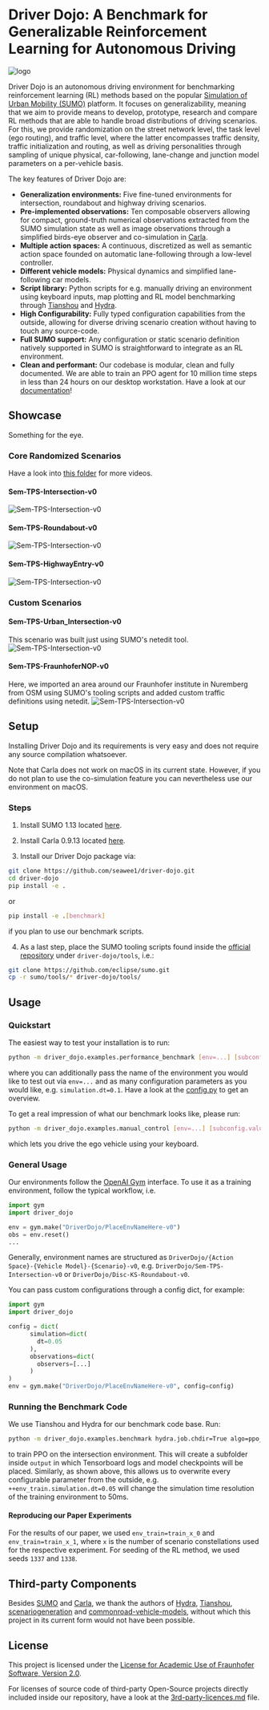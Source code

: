 # Driver Dojo: A Benchmark for Generalizable Reinforcement Learning for Autonomous Driving
![logo](./media/logo/logo.gif)


Driver Dojo is an autonomous driving environment for benchmarking reinforcement learning (RL) methods based on the popular [Simulation of Urban Mobility (SUMO)](https://www.eclipse.org/sumo/) platform. 
It focuses on generalizability, meaning that we aim to provide means to develop, prototype, research and compare RL methods that are able to handle broad distributions of driving scenarios.
For this, we provide randomization on the street network level, the task level (ego routing), and traffic level, where the latter encompasses traffic density, traffic initialization and routing, as well as driving personalities through sampling of unique physical, car-following, lane-change and junction model parameters on a per-vehicle basis.

The key features of Driver Dojo are:
- **Generalization environments:** Five fine-tuned environments for intersection, roundabout and highway driving scenarios.
- **Pre-implemented observations:** Ten composable observers allowing for compact, ground-truth numerical observations extracted from the SUMO simulation state as well as image observations through a simplified birds-eye observer and co-simulation in [Carla](https://carla.org/).
- **Multiple action spaces:** A continuous, discretized as well as semantic action space founded on automatic lane-following through a low-level controller.
- **Different vehicle models:** Physical dynamics and simplified lane-following car models.
- **Script library:** Python scripts for e.g. manually driving an environment using keyboard inputs, map plotting and RL model benchmarking through [Tianshou](https://github.com/thu-ml/tianshou) and [Hydra](https://github.com/facebookresearch/hydra.git).
- **High Configurability:** Fully typed configuration capabilities from the outside, allowing for diverse driving scenario creation without having to touch any source-code.
- **Full SUMO support:** Any configuration or static scenario definition natively supported in SUMO is straightforward to integrate as an RL environment.
- **Clean and performant:** Our codebase is modular, clean and fully documented. We are able to train an PPO agent for 10 million time steps in less than 24 hours on our desktop workstation. Have a look at our [documentation](https://driver-dojo.readthedocs.io/en/latest/?)!

## Showcase
Something for the eye.
### Core Randomized Scenarios
Have a look into [this folder](media/showcase-videos/) for more videos.
#### Sem-TPS-Intersection-v0 
![Sem-TPS-Intersection-v0](media/showcase-videos/intersection-showcase.gif)
#### Sem-TPS-Roundabout-v0 
![Sem-TPS-Intersection-v0](media/showcase-videos/roundabout-showcase.gif)
#### Sem-TPS-HighwayEntry-v0 
![Sem-TPS-Intersection-v0](media/showcase-videos/highwayentry-showcase.gif)

### Custom Scenarios
#### Sem-TPS-Urban_Intersection-v0
This scenario was built just using SUMO's netedit tool.
![Sem-TPS-Intersection-v0](media/showcase-videos/urbanintersection-showcase.gif)
#### Sem-TPS-FraunhoferNOP-v0
Here, we imported an area around our Fraunhofer institute in Nuremberg from OSM using SUMO's tooling scripts and added custom traffic definitions using netedit.
![Sem-TPS-Intersection-v0](media/showcase-videos/fraunhofernop-showcase.gif)
## Setup
Installing Driver Dojo and its requirements is very easy and does not require any source compilation whatsoever. 

Note that Carla does not work on macOS in its current state. However, if you do not plan to use the co-simulation feature you can nevertheless use our environment on macOS.

### Steps
1. Install SUMO 1.13 located [here](https://github.com/metadriverse/metadrive).

2. Install Carla 0.9.13 located [here](https://carla.org/).

3. Install our Driver Dojo package via:
```bash
git clone https://github.com/seawee1/driver-dojo.git
cd driver-dojo
pip install -e .
```
or
```bash
pip install -e .[benchmark]
```
if you plan to use our benchmark scripts.

4. As a last step, place the SUMO tooling scripts found inside the [official repository](https://github.com/eclipse/sumo/tree/v1_13_0/tools) under ```driver-dojo/tools```, i.e.:
```bash
git clone https://github.com/eclipse/sumo.git
cp -r sumo/tools/* driver-dojo/tools/
```

## Usage
### Quickstart
The easiest way to test your installation is to run:

```bash
python -m driver_dojo.examples.performance_benchmark [env=...] [subconfig.value=...]
```

where you can additionally pass the name of the environment you would like to test out via ```env=...``` and as many configuration parameters as you would like, e.g. ```simulation.dt=0.1```. Have a look at the [config.py](driver_dojo/core/config.py) to get an overview.

To get a real impression of what our benchmark looks like, please run:

```bash
python -m driver_dojo.examples.manual_control [env=...] [subconfig.value=...]
```

which lets you drive the ego vehicle using your keyboard.

### General Usage
Our environments follow the [OpenAI Gym](https://github.com/openai/gym) interface. To use it as a training environment, follow the typical workflow, i.e.
```python
import gym
import driver_dojo

env = gym.make("DriverDojo/PlaceEnvNameHere-v0")
obs = env.reset()
...
```
Generally, environment names are structured as ```DriverDojo/{Action Space}-{Vehicle Model}-{Scenario}-v0```, e.g. ```DriverDojo/Sem-TPS-Intersection-v0``` or ```DriverDojo/Disc-KS-Roundabout-v0```.

You can pass custom configurations through a config dict, for example: 
```python
import gym
import driver_dojo

config = dict(
      simulation=dict(
        dt=0.05
      ),
      observations=dict(
        observers=[...]
      )
)
env = gym.make("DriverDojo/PlaceEnvNameHere-v0", config=config)
```

### Running the Benchmark Code
We use Tianshou and Hydra for our benchmark code base. Run:
```bash
python -m driver_dojo.examples.benchmark hydra.job.chdir=True algo=ppo_numeric obs=default env="DriverDojo/Sem-TPS-Intersection-v0"
```
to train PPO on the intersection environment. This will create a subfolder inside ```output``` in which Tensorboard logs and model checkpoints will be placed.
Similarly, as shown above, this allows us to overwrite every configurable parameter from the outside, e.g. ```++env_train.simulation.dt=0.05``` will change the simulation time resolution of the training environment to 50ms.

#### Reproducing our Paper Experiments
For the results of our paper, we used ```env_train=train_x_0``` and ```env_train=train_x_1```, where ```x``` is the number of scenario constellations used for the respective experiment. For seeding of the RL method, we used seeds ```1337``` and ```1338```.
## Third-party Components
Besides [SUMO](https://www.eclipse.org/sumo/) and [Carla](https://carla.org/), we thank the authors of [Hydra](https://github.com/facebookresearch/hydra), [Tianshou](https://github.com/thu-ml/tianshou), [scenariogeneration](https://github.com/pyoscx/scenariogeneration) and [commonroad-vehicle-models](https://gitlab.lrz.de/tum-cps/commonroad-vehicle-models), without which this project in its current form would not have been possible.

## License
This project is licensed under the [License for Academic Use of Fraunhofer Software, Version 2.0](LICENSE.txt).

For licenses of source code of third-party Open-Source projects directly included inside our repository, have a look at the [3rd-party-licences.md](3rd-party-licenses.md) file.
